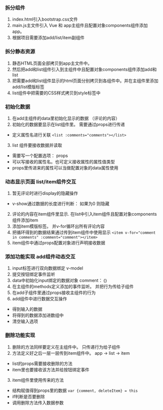 ### 拆分组件
1. index.html引入bootstrap.css文件
2. main.js主文件引入 Vue 和 app主组件且配置对象components组件添加app。
3. 根据项目需要添加add/list/item副组件

### 拆分静态资源
1. 静态HTML页面全部拷贝到app主文件中。
2. 然后把add和list组件引入到主组件中且配置对象components组件添加add和list
2. 把需要add和list组件显示的html页面分别拷贝到各组件中。并在主组件里添加add/list模版标签
3. list组件中把需要的CSS样式拷贝到style标签中

### 初始化数据
1. 在add主组件的data里初始化显示的数据 （评论的内容）
2. 初始化的数据要显示在list组件里。 需要通过props进行传递
  - 定义属性名进行关联 `<list :comments="comments"></list>`
3. list 组件要接收数据并读取
  - 需要写一个配置选项： props
  - 可以写接收的属性名。也可定义接收属性的属性值类型
  - props里传进来的属性可以当做配置对象的data属性使用

### 动态显示页面 list/item组件交互
1. 暂无评论时进行display的隐藏操作
  - v-show通过数据的长度进行判断： 如果为0 则隐藏
2. 评论的内容在item组件里显示. 在list中引入item组件且配置对象components组件添加item
3. 添加item模版标签。 并v-for循环出所有评论内容
4. 把循环得到的数据结果通过传到item组件中使用显示 `<item v-for="comment in comments" :comment="comment"></item>`
5. item组件中通过props配置对象进行声明接收数据

### 添加功能实现 add组件动态交互
1. input标签进行双向数据绑定 v-model
2. 提交按钮绑定事件监听
3. data中初始化input绑定的数据对象 comment：｛｝
4. 在主组件的methods定义添加的事件监听。 并把行为传给子组件 <add :add="add"></add>
5. 在add子组件里通过props接收主组件的行为
6. add组件中进行数据交互操作
  - 得到输入的数据
  - 将得到的数据添加进数组中
  - 清空输入选项

### 删除功能实现
1. 删除的方法同样要定义在主组件中。 只传递行为给子组件
2. 方法定义好之后一层一层传到item组件中。 app -> list -> item
  - list的props需要接收删除的方法
  - item里也要接收该方法并给按钮绑定事件
3. item组件里使用传来的方法
  - 结构赋值得到props里的数据 `var {comment, deleteItem} = this`
  - if判断是否要删除
  - 调用删除方法传入数据参数
